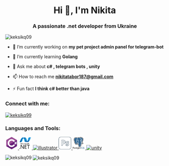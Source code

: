 <h1 align="center">Hi 👋, I'm Nikita</h1>
<h3 align="center">A passionate .net developer from Ukraine</h3>

<p align="left"> <img src="https://komarev.com/ghpvc/?username=keksikq09&label=Profile%20views&color=0e75b6&style=flat" alt="keksikq09" /> </p>

- 🔭 I’m currently working on **my pet project admin panel for telegram-bot**

- 🌱 I’m currently learning **Golang**

- 💬 Ask me about **c# , telegram bots , unity**

- 📫 How to reach me **nikitatabor187@gmail.com**

- ⚡ Fun fact **I think c# better than java**

<h3 align="left">Connect with me:</h3>
<p align="left">
<a href="https://twitter.com/keksikq99" target="blank"><img align="center" src="https://raw.githubusercontent.com/rahuldkjain/github-profile-readme-generator/master/src/images/icons/Social/twitter.svg" alt="keksikq99" height="30" width="40" /></a>
</p>

<h3 align="left">Languages and Tools:</h3>
<p align="left"> <a href="https://www.w3schools.com/cs/" target="_blank" rel="noreferrer"> <img src="https://raw.githubusercontent.com/devicons/devicon/master/icons/csharp/csharp-original.svg" alt="csharp" width="40" height="40"/> </a> <a href="https://dotnet.microsoft.com/" target="_blank" rel="noreferrer"> <img src="https://raw.githubusercontent.com/devicons/devicon/master/icons/dot-net/dot-net-original-wordmark.svg" alt="dotnet" width="40" height="40"/> </a> <a href="https://www.adobe.com/in/products/illustrator.html" target="_blank" rel="noreferrer"> <img src="https://www.vectorlogo.zone/logos/adobe_illustrator/adobe_illustrator-icon.svg" alt="illustrator" width="40" height="40"/> </a> <a href="https://www.photoshop.com/en" target="_blank" rel="noreferrer"> <img src="https://raw.githubusercontent.com/devicons/devicon/master/icons/photoshop/photoshop-line.svg" alt="photoshop" width="40" height="40"/> </a> <a href="https://www.postgresql.org" target="_blank" rel="noreferrer"> <img src="https://raw.githubusercontent.com/devicons/devicon/master/icons/postgresql/postgresql-original-wordmark.svg" alt="postgresql" width="40" height="40"/> </a> <a href="https://unity.com/" target="_blank" rel="noreferrer"> <img src="https://www.vectorlogo.zone/logos/unity3d/unity3d-icon.svg" alt="unity" width="40" height="40"/> </a> </p>

<p><img align="left" src="https://github-readme-stats.vercel.app/api/top-langs?username=keksikq09&show_icons=true&locale=en&layout=compact" alt="keksikq09" /></p>

<p>&nbsp;<img align="center" src="https://github-readme-stats.vercel.app/api?username=keksikq09&show_icons=true&locale=en" alt="keksikq09" /></p>

